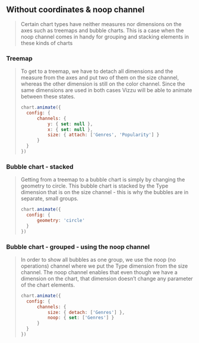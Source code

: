 ## Without coordinates & noop channel

> Certain chart types have neither measures nor dimensions on the axes such as 
> treemaps and bubble charts. This is a case when the noop channel comes in handy 
> for grouping and stacking elements in these kinds of charts

### Treemap

> To get to a treemap, we have to detach all dimensions and the measure from the 
> axes and put two of them on the size channel, whereas the other dimension is 
> still on the color channel. Since the same dimensions are used in both cases 
> Vizzu will be able to animate between these states.
> 
> ```javascript
> chart.animate({
> 	config: {
> 		channels: {
> 			y: { set: null },
> 			x: { set: null },
> 			size: { attach: ['Genres', 'Popularity'] }
> 		}
> 	}
> })
> ```

### Bubble chart - stacked

> Getting from a treemap to a bubble chart is simply by changing the geometry to 
> circle. This bubble chart is stacked by the Type dimension that is on the size 
> channel - this is why the bubbles are in separate, small groups.
> 
> ```javascript
> chart.animate({
> 	config: {
> 		geometry: 'circle'
> 	}
> })
> ```

### Bubble chart - grouped - using the noop channel

> In order to show all bubbles as one group, we use the noop (no operations) 
> channel where we put the Type dimension from the size channel. The noop channel 
> enables that even though we have a dimension on the chart, that dimension 
> doesn’t change any parameter of the chart elements.
> 
> ```javascript
> chart.animate({
> 	config: {
> 		channels: {
> 			size: { detach: ['Genres'] },
> 			noop: { set: ['Genres'] }
> 		}
> 	}
> })
> ```
